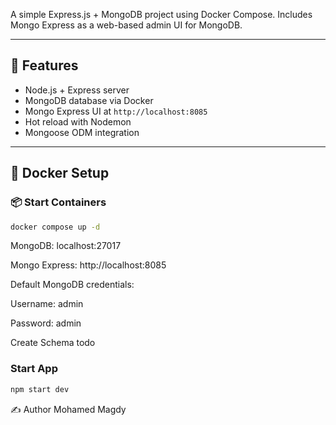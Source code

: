 A simple Express.js + MongoDB project using Docker Compose. Includes Mongo Express as a web-based admin UI for MongoDB.

---

## 🚀 Features

- Node.js + Express server
- MongoDB database via Docker
- Mongo Express UI at `http://localhost:8085`
- Hot reload with Nodemon
- Mongoose ODM integration

---


## 🐳 Docker Setup

### 📦 Start Containers

```bash
docker compose up -d
```
MongoDB: localhost:27017

Mongo Express: http://localhost:8085

Default MongoDB credentials:

Username: admin

Password: admin

Create Schema todo


### Start App
```bash
npm start dev
```


✍️ Author
Mohamed Magdy
